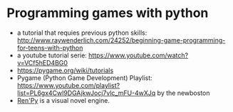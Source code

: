 # Programming games with python

- a tutorial that requies previous python skills: <http://www.raywenderlich.com/24252/beginning-game-programming-for-teens-with-python>
- a youtube tutorial serie: <https://www.youtube.com/watch?v=VCf5hED4BG0>
- https://pygame.org/wiki/tutorials
- Pygame (Python Game Development) Playlist: <https://www.youtube.com/playlist?list=PL6gx4Cwl9DGAjkwJocj7vlc_mFU-4wXJq> by the newboston
- [Ren'Py](http://www.renpy.org/) is a visual novel engine.
